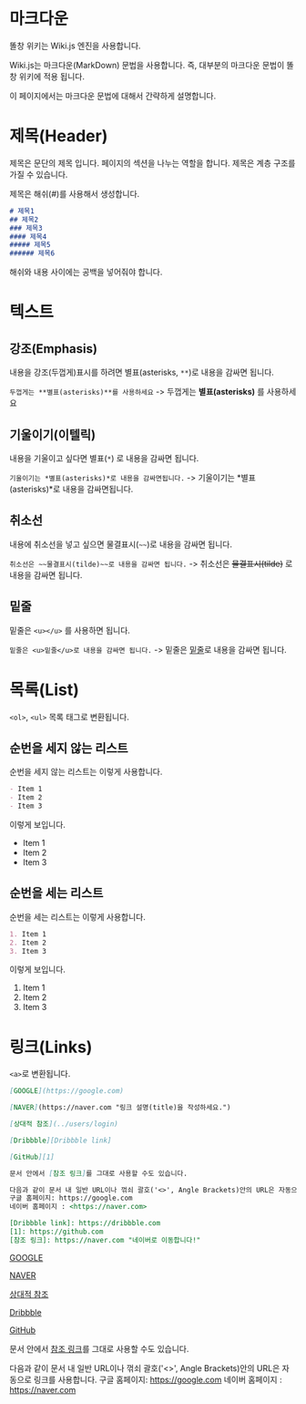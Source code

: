 <!-- TITLE: 문서 작성법 -->
<!-- SUBTITLE: 똘창 위키의 문법 설명 -->

# 마크다운
똘창 위키는 Wiki.js 엔진을 사용합니다.

Wiki.js는 마크다운(MarkDown) 문법을 사용합니다. 즉, 대부분의 마크다운 문법이 똘창 위키에 적용 됩니다.

이 페이지에서는 마크다운 문법에 대해서 간략하게 설명합니다.

# 제목(Header)
제목은 문단의 제목 입니다. 페이지의 섹션을 나누는 역할을 합니다.
제목은 계층 구조를 가질 수 있습니다.

제목은 해쉬(#)를 사용해서 생성합니다.

```markdown
# 제목1
## 제목2
### 제목3
#### 제목4
##### 제목5
###### 제목6
```

해쉬와 내용 사이에는 공백을 넣어줘야 합니다.

# 텍스트

## 강조(Emphasis)
내용을 강조(두껍게)표시를 하려면 별표(asterisks, `**`)로 내용을 감싸면 됩니다.

`두껍게는 **별표(asterisks)**를 사용하세요` -> 두껍게는 **별표(asterisks)** 를 사용하세요

## 기울이기(이텔릭)
내용을 기울이고 싶다면 별표(`*`) 로 내용을 감싸면 됩니다.

`기울이기는 *별표(asterisks)*로 내용을 감싸면됩니다.` -> 기울이기는 *별표(asterisks)*로 내용을 감싸면됩니다. 

## 취소선
내용에 취소선을 넣고 싶으면 물결표시(`~~`)로 내용을 감싸면 됩니다.

`취소선은 ~~물결표시(tilde)~~로 내용을 감싸면 됩니다.` -> 취소선은 ~~물결표시(tilde)~~ 로 내용을 감싸면 됩니다.

## 밑줄
밑줄은 `<u></u>` 를 사용하면 됩니다.

`밑줄은 <u>밑줄</u>로 내용을 감싸면 됩니다.` -> 밑줄은 <u>밑줄</u>로 내용을 감싸면 됩니다.

# 목록(List)
`<ol>`, `<ul>` 목록 태그로 변환됩니다.

## 순번을 세지 않는 리스트
순번을 세지 않는 리스트는 이렇게 사용합니다.


```markdown
- Item 1
- Item 2
- Item 3
```

이렇게 보입니다.

- Item 1
- Item 2
- Item 3

## 순번을 세는 리스트
순번을 세는 리스트는 이렇게 사용합니다.


```markdown
1. Item 1
2. Item 2
3. Item 3
```

이렇게 보입니다.

1. Item 1
2. Item 2
3. Item 3

# 링크(Links)
`<a>`로 변환됩니다.

```markdown
[GOOGLE](https://google.com)

[NAVER](https://naver.com "링크 설명(title)을 작성하세요.")

[상대적 참조](../users/login)

[Dribbble][Dribbble link]

[GitHub][1]

문서 안에서 [참조 링크]를 그대로 사용할 수도 있습니다.

다음과 같이 문서 내 일반 URL이나 꺾쇠 괄호('<>', Angle Brackets)안의 URL은 자동으로 링크를 사용합니다.
구글 홈페이지: https://google.com
네이버 홈페이지 : <https://naver.com>

[Dribbble link]: https://dribbble.com
[1]: https://github.com
[참조 링크]: https://naver.com "네이버로 이동합니다!"
```

[GOOGLE](https://google.com)

[NAVER](https://naver.com "링크 설명(title)을 작성하세요.")

[상대적 참조](../users/login)

[Dribbble][Dribbble link]

[GitHub][1]

문서 안에서 [참조 링크]를 그대로 사용할 수도 있습니다.

다음과 같이 문서 내 일반 URL이나 꺾쇠 괄호('<>', Angle Brackets)안의 URL은 자동으로 링크를 사용합니다.
구글 홈페이지: https://google.com
네이버 홈페이지 : <https://naver.com>

[Dribbble link]: https://dribbble.com
[1]: https://github.com
[참조 링크]: https://naver.com "네이버로 이동합니다!"

